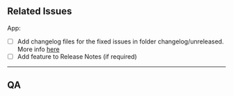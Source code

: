 ## Related Issues
App:

- [ ] Add changelog files for the fixed issues in folder changelog/unreleased. More info [here](https://github.com/owncloud/android/tree/master/changelog#create-changelog-items)
- [ ] Add feature to Release Notes (if required)

_____

## QA
